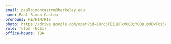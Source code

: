 ```yaml
---
email: paulsimoncastro@berkeley.edu
name: Paul Simon Castro
pronouns: HE/HIM/HIS
photo: https://drive.google.com/open?id=18rc3FEi18RxVUQBiYOQaus9DwTcs5vRJ
role: Tutor (UCS1)
office-hours: TBA
---
```

